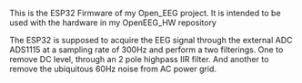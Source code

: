 This is the ESP32 Firmware of my Open_EEG project.
It is intended to be used with the hardware in my OpenEEG_HW repository

The ESP32 is supposed to acquire the EEG signal through the external ADC ADS1115 at a sampling rate of 300Hz and perform a two filterings.
One to remove DC level, through an 2 pole highpass IIR filter.
And another to remove the ubiquitous 60Hz noise from AC power grid. 
